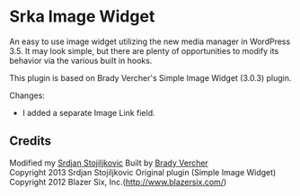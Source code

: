 # Srka Image Widget #

An easy to use image widget utilizing the new media manager in WordPress 3.5. It may look simple, but there are plenty of opportunities to modify its behavior via the various built in hooks.

This plugin is based on Brady Vercher's Simple Image Widget (3.0.3) plugin. 

Changes:
* I added a separate Image Link field.

## Credits ##

Modified my [Srdjan Stojiljkovic](http://twitter.com/websrka)
Built by [Brady Vercher](http://twitter.com/bradyvercher)  
Copyright 2013  Srdjan Stojiljkovic
Original plugin (Simple Image Widget) Copyright 2012  Blazer Six, Inc.(http://www.blazersix.com/)